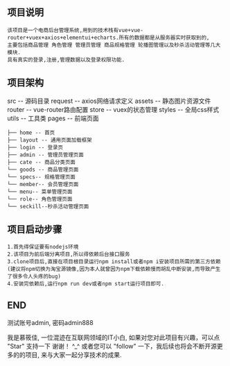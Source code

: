 ## 项目说明

    该项目是一个电商后台管理系统,用到的技术栈有vue+vue-router+vuex+axios+elementui+echarts.所有的数据都是从服务器实时获取到的,
    主要包括商品管理 角色管理 管理员管理 商品规格管理 轮播图管理以及秒杀活动管理等几大模块.
    具有真实的登录,注册,管理数据以及登录权限功能.

## 项目架构

src -- 源码目录
request -- axios网络请求定义
assets -- 静态图片资源文件
router -- vue-router路由配置
store -- vuex的状态管理
styles -- 全局css样式
utils -- 工具类
pages -- 前端页面

    ├── home -- 首页
    ├── layout -- 通用页面加载框架
    ├── login -- 登录页
    ├── admin -- 管理员管理页面
    ├── cate -- 商品分类页面
    └── goods -- 商品管理页面
    └── specs-- 规格管理页面
    └── member-- 会员管理页面
    └── menu-- 菜单管理页面
    └── role-- 角色管理页面
    └── seckill--秒杀活动管理页面

## 项目启动步骤

    1.首先得保证要有nodejs环境
    2.该项目为前后端分离项目,所以得依赖后台接口服务
    3.clone项目后,直接在项目根目录运行npm install或者npm i安装项目所需的第三方依赖(建议将npm切换为淘宝源镜像,因为本人就曾因为npm下载依赖慢而胡乱中断安装,而导致产生了很多令人头疼的bug)
    4.安装完依赖后,运行npm run dev或者npm start运行项目即可.

## END

测试账号admin, 密码admin888

我是慕筱佳, 一位混迹在互联网领域的IT小白, 如果对您对此项目有兴趣，可以点 "Star" 支持一下 谢谢！ ^_^
或者您可以 "follow" 一下，我后续也将会不断开源更多的的项目, 来与大家一起分享技术的成果.
